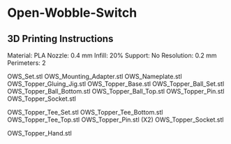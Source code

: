 # Open-Wobble-Switch

## 3D Printing Instructions
Material: PLA
Nozzle: 0.4 mm
Infill: 20%
Support: No
Resolution: 0.2 mm
Perimeters: 2



OWS_Set.stl
   OWS_Mounting_Adapter.stl
   OWS_Nameplate.stl
   OWS_Topper_Gluing_Jig.stl
   OWS_Topper_Base.stl
   OWS_Topper_Ball_Set.stl
     OWS_Topper_Ball_Bottom.stl
     OWS_Topper_Ball_Top.stl
     OWS_Topper_Pin.stl
     OWS_Topper_Socket.stl
    
   OWS_Topper_Tee_Set.stl
     OWS_Topper_Tee_Bottom.stl 
     OWS_Topper_Tee_Top.stl
     OWS_Topper_Pin.stl (X2)
     OWS_Topper_Socket.stl
   

OWS_Topper_Hand.stl

